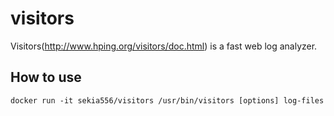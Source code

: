 # visitors

Visitors(http://www.hping.org/visitors/doc.html) is a fast web log analyzer.

## How to use

```
docker run -it sekia556/visitors /usr/bin/visitors [options] log-files
```


